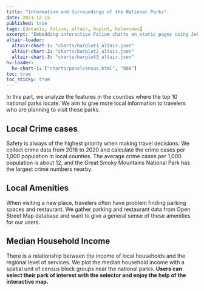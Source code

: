 ```yaml
---
title: "Information and Surroundings of the National Parks"
date: 2021-12-15
published: true
tags: [dataviz, folium, altair, hvplot, holoviews]
excerpt: "Embedding interactive Folium charts on static pages using Jekyll."
altair-loader:
  altair-chart-1: "charts/barplot1_altair.json"
  altair-chart-2: "charts/barplot2_altair.json"
  altair-chart-3: "charts/barplot3_altair.json"
hv-loader:
  hv-chart-1: ["charts/panelcensus.html", "800"] 
toc: true
toc_sticky: true
---
```


In this part, we analyze the features in the counties where the top 10 national parks locate. We aim to give more local information to travelers who are planning to visit these parks.

## Local Crime cases

Safety is always of the highest priority when making travel decisions. We collect crime data from 2016 to 2020 and calculate the crime cases per 1,000 population in local counties. The average crime cases per 1,000 population is about 12, and the Great Smoky Mountains National Park has the largest crime numbers nearby.

<div id="altair-chart-1"></div>

## Local Amenities

When visiting a new place, travelers often have problem finding parking spaces and restaurant. We gather parking and restaurant data from Open Street Map database and want to give a general sense of these amenities for our users.

<div id="altair-chart-2"></div>

<div id="altair-chart-3"></div>

## Median Household Income

There is a relationship between the income of local households and the regional level of services. We plot the median household income with a spatial unit of census block groups near the national parks. **Users can select their park of interest with the selector and enjoy the help of the interactive map.**

<div id="hv-chart-1"></div>


